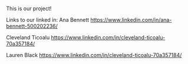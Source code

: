 This is our project!

Links to our linked in:
Ana Bennett
https://www.linkedin.com/in/ana-bennett-500202236/

Cleveland Ticoalu
https://www.linkedin.com/in/cleveland-ticoalu-70a357184/

Lauren Black
https://www.linkedin.com/in/cleveland-ticoalu-70a357184/

